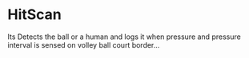 # HitScan
Its Detects the ball or a human and logs it when pressure and pressure interval is sensed on volley ball court border...
